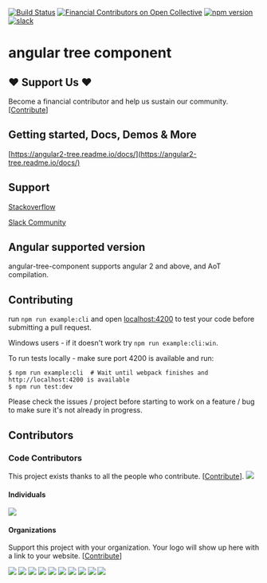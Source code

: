 [![Build Status](https://circleci.com/gh/500tech/angular-tree-component.svg?style=svg)](https://circleci.com/gh/500tech/angular-tree-component)
[![Financial Contributors on Open Collective](https://opencollective.com/angular-tree-component/all/badge.svg?label=financial+contributors)](https://opencollective.com/angular-tree-component) [![npm version](https://badge.fury.io/js/angular-tree-component.svg)](https://badge.fury.io/js/angular-tree-component)
<a href="https://angular-tree-component.herokuapp.com/"><img src="https://angular-tree-component.herokuapp.com/badge.svg" alt="slack" ></a>

# angular tree component

## ❤️ Support Us ❤️

Become a financial contributor and help us sustain our community. [[Contribute](https://opencollective.com/angular-tree-component/contribute)]

## Getting started, Docs, Demos & More

[https://angular2-tree.readme.io/docs/](https://angular2-tree.readme.io/docs/)

## Support
[Stackoverflow](https://stackoverflow.com/questions/tagged/angular-tree-component)

[Slack Community](https://angular-tree-component.herokuapp.com/)

## Angular supported version

angular-tree-component supports angular 2 and above, and AoT compilation.

## Contributing

run `npm run example:cli` and open [localhost:4200](http://localhost:4200) to test your code before submitting a pull request.

Windows users - if it doesn't work try `npm run example:cli:win`.

To run tests locally - make sure port 4200 is available and run:

```
$ npm run example:cli  # Wait until webpack finishes and http://localhost:4200 is available
$ npm run test:dev
```

Please check the issues / project before starting to work on a feature / bug to make sure it's not already in progress.

## Contributors

### Code Contributors

This project exists thanks to all the people who contribute. [[Contribute](CONTRIBUTING.md)].
<a href="https://github.com/500tech/angular-tree-component/graphs/contributors"><img src="https://opencollective.com/angular-tree-component/contributors.svg?width=890&button=false" /></a>

#### Individuals

<a href="https://opencollective.com/angular-tree-component"><img src="https://opencollective.com/angular-tree-component/individuals.svg?width=890"></a>

#### Organizations

Support this project with your organization. Your logo will show up here with a link to your website. [[Contribute](https://opencollective.com/angular-tree-component/contribute)]

<a href="https://opencollective.com/angular-tree-component/organization/0/website"><img src="https://opencollective.com/angular-tree-component/organization/0/avatar.svg"></a>
<a href="https://opencollective.com/angular-tree-component/organization/1/website"><img src="https://opencollective.com/angular-tree-component/organization/1/avatar.svg"></a>
<a href="https://opencollective.com/angular-tree-component/organization/2/website"><img src="https://opencollective.com/angular-tree-component/organization/2/avatar.svg"></a>
<a href="https://opencollective.com/angular-tree-component/organization/3/website"><img src="https://opencollective.com/angular-tree-component/organization/3/avatar.svg"></a>
<a href="https://opencollective.com/angular-tree-component/organization/4/website"><img src="https://opencollective.com/angular-tree-component/organization/4/avatar.svg"></a>
<a href="https://opencollective.com/angular-tree-component/organization/5/website"><img src="https://opencollective.com/angular-tree-component/organization/5/avatar.svg"></a>
<a href="https://opencollective.com/angular-tree-component/organization/6/website"><img src="https://opencollective.com/angular-tree-component/organization/6/avatar.svg"></a>
<a href="https://opencollective.com/angular-tree-component/organization/7/website"><img src="https://opencollective.com/angular-tree-component/organization/7/avatar.svg"></a>
<a href="https://opencollective.com/angular-tree-component/organization/8/website"><img src="https://opencollective.com/angular-tree-component/organization/8/avatar.svg"></a>
<a href="https://opencollective.com/angular-tree-component/organization/9/website"><img src="https://opencollective.com/angular-tree-component/organization/9/avatar.svg"></a>
